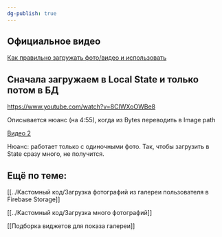 ```yaml
---
dg-publish: true
---
```

## Официальное видео
[Как правильно загружать фото/видео и использовать](https://www.youtube.com/watch?v=cKDuIZNdbh8)

## Сначала загружаем в Local State и только потом в БД
https://www.youtube.com/watch?v=8CIWXoOWBe8

Описывается нюанс (на 4:55), когда из Bytes переводить в Image path

[Видео 2](https://www.youtube.com/watch?v=_8sACviCWRw)

Нюанс: работает только с одиночными фото.
Так, чтобы загрузить в State сразу много, не получится. 



## Ещё по теме:
[[../Кастомный код/Загрузка фотографий из галереи пользователя в Firebase Storage]]

[[../Кастомный код/Загрузка много фотографий]]

[[Подборка виджетов для показа галереи]]



